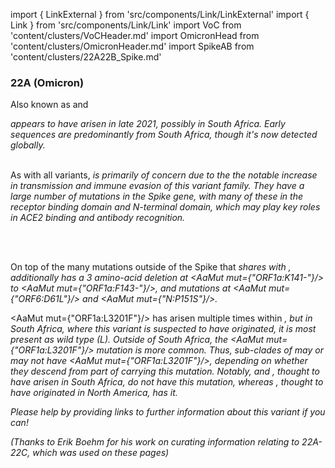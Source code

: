 import { LinkExternal } from 'src/components/Link/LinkExternal'
import { Link } from 'src/components/Link/Link'
import VoC from 'content/clusters/VoCHeader.md'
import OmicronHead from 'content/clusters/OmicronHeader.md'
import SpikeAB from 'content/clusters/22A22B_Spike.md'

<VoC/>

### 22A (Omicron)
Also known as <Lin name="BA.4" /> and <Who name="Omicron" />

<OmicronHead/>

<Var name="22A (Omicron)"/> appears to have arisen in late 2021, possibly in South Africa. Early sequences are predominantly from South Africa, though it's now detected globally.
<br/><br/>

As with all <WhoBadge name="Omicron" /> variants, <Var name="22A (Omicron)" prefix=""/> is primarily of concern due to the the notable increase in transmission and immune evasion of this variant family. They have a large number of mutations in the Spike gene, with many of these in the receptor binding domain and N-terminal domain, which may play key roles in ACE2 binding and antibody recognition.
<br/><br/>

<SpikeAB/>
<br>

On top of the many mutations outside of the Spike that <Var name="22A (Omicron)" prefix=""/> shares with <Var name="21L (Omicron)" prefix=""/>, <Var name="22A (Omicron)" prefix=""/> additionally has a 3 amino-acid deletion at <AaMut mut={"ORF1a:K141-"}/> to <AaMut mut={"ORF1a:F143-"}/>, and mutations at <AaMut mut={"ORF6:D61L"}/> and <AaMut mut={"N:P151S"}/>.

<AaMut mut={"ORF1a:L3201F"}/> has arisen multiple times within <Var name="21L (Omicron)" prefix=""/>, but in South Africa, where this variant is suspected to have originated, it is most present as wild type (L). Outside of South Africa, the <AaMut mut={"ORF1a:L3201F"}/> mutation is more common. Thus, sub-clades of <Var name="21L (Omicron)" prefix=""/> may or may not have <AaMut mut={"ORF1a:L3201F"}/>, depending on whether they descend from part of <Var name="21L (Omicron)" prefix=""/> carrying this mutation. Notably, <Var name="22A (Omicron)" prefix=""/> and <Var name="22B (Omicron)" prefix=""/>, thought to have arisen in South Africa, do _not_ have this mutation, whereas <Var name="22C (Omicron)"/>, thought to have originated in North America, has it.

_Please help by providing links to further information about this variant if you can!_

_(Thanks to Erik Boehm for his work on curating information relating to 22A-22C, which was used on these pages)_